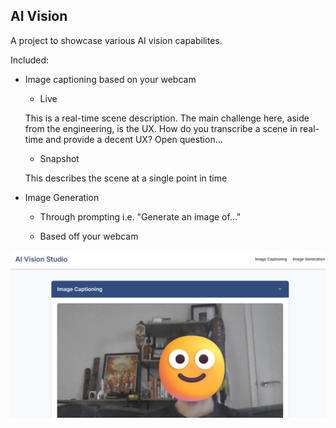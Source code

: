 ## **AI Vision**

A project to showcase various AI vision capabilites.

Included:

* Image captioning based on your webcam
    * Live
    
    This is a real-time scene description. The main challenge here, aside from the engineering, is the UX. How do you transcribe a scene in real-time and provide a decent UX? Open question...

    * Snapshot
      
    This describes the scene at a single point in time


* Image Generation
  
    * Through prompting
    i.e. "Generate an image of..."

    * Based off your webcam


![Front End](/images/image.png)
